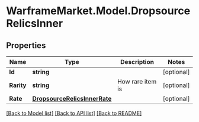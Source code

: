 # WarframeMarket.Model.DropsourceRelicsInner

## Properties

Name | Type | Description | Notes
------------ | ------------- | ------------- | -------------
**Id** | **string** |  | [optional] 
**Rarity** | **string** | How rare item is | [optional] 
**Rate** | [**DropsourceRelicsInnerRate**](DropsourceRelicsInnerRate.md) |  | [optional] 

[[Back to Model list]](../README.md#documentation-for-models) [[Back to API list]](../README.md#documentation-for-api-endpoints) [[Back to README]](../README.md)

